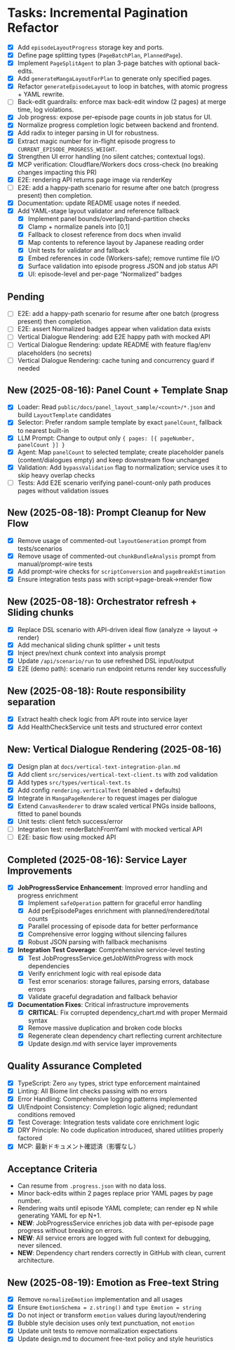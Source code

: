 # Tasks: Incremental Pagination Refactor

- [x] Add `episodeLayoutProgress` storage key and ports.
- [x] Define page splitting types (`PageBatchPlan`, `PlannedPage`).
- [x] Implement `PageSplitAgent` to plan 3-page batches with optional back-edits.
- [x] Add `generateMangaLayoutForPlan` to generate only specified pages.
- [x] Refactor `generateEpisodeLayout` to loop in batches, with atomic progress + YAML rewrite.
- [ ] Back-edit guardrails: enforce max back-edit window (2 pages) at merge time, log violations.
- [x] Job progress: expose per-episode page counts in job status for UI.
- [x] Normalize progress completion logic between backend and frontend.
- [x] Add radix to integer parsing in UI for robustness.
- [x] Extract magic number for in-flight episode progress to `CURRENT_EPISODE_PROGRESS_WEIGHT`.
- [x] Strengthen UI error handling (no silent catches; contextual logs).
- [x] MCP verification: Cloudflare/Workers docs cross-check (no breaking changes impacting this PR)
- [x] E2E: rendering API returns page image via renderKey
- [ ] E2E: add a happy-path scenario for resume after one batch (progress present) then completion.
- [x] Documentation: update README usage notes if needed.
- [x] Add YAML-stage layout validator and reference fallback
  - [x] Implement panel bounds/overlap/band-partition checks
  - [x] Clamp + normalize panels into [0,1]
  - [x] Fallback to closest reference from docs when invalid
  - [x] Map contents to reference layout by Japanese reading order
  - [x] Unit tests for validator and fallback
  - [x] Embed references in code (Workers-safe); remove runtime file I/O
  - [x] Surface validation into episode progress JSON and job status API
  - [x] UI: episode-level and per-page “Normalized” badges

## Pending

- [ ] E2E: add a happy-path scenario for resume after one batch (progress present) then completion.
- [ ] E2E: assert Normalized badges appear when validation data exists
- [ ] Vertical Dialogue Rendering: add E2E happy path with mocked API
- [ ] Vertical Dialogue Rendering: update README with feature flag/env placeholders (no secrets)
- [ ] Vertical Dialogue Rendering: cache tuning and concurrency guard if needed

## New (2025-08-16): Panel Count + Template Snap

- [x] Loader: Read `public/docs/panel_layout_sample/<count>/*.json` and build `LayoutTemplate` candidates
- [x] Selector: Prefer random sample template by exact `panelCount`, fallback to nearest built-in
- [x] LLM Prompt: Change to output only `{ pages: [{ pageNumber, panelCount }] }`
- [x] Agent: Map `panelCount` to selected template; create placeholder panels (content/dialogues empty) and keep downstream flow unchanged
- [x] Validation: Add `bypassValidation` flag to normalization; service uses it to skip heavy overlap checks
- [ ] Tests: Add E2E scenario verifying panel-count-only path produces pages without validation issues

## New (2025-08-18): Prompt Cleanup for New Flow

- [x] Remove usage of commented-out `layoutGeneration` prompt from tests/scenarios
- [x] Remove usage of commented-out `chunkBundleAnalysis` prompt from manual/prompt-wire tests
- [x] Add prompt-wire checks for `scriptConversion` and `pageBreakEstimation`
- [x] Ensure integration tests pass with script→page-break→render flow

## New (2025-08-18): Orchestrator refresh + Sliding chunks

- [x] Replace DSL scenario with API-driven ideal flow (analyze → layout → render)
- [x] Add mechanical sliding chunk splitter + unit tests
- [x] Inject prev/next chunk context into analysis prompt
- [x] Update `/api/scenario/run` to use refreshed DSL input/output
- [x] E2E (demo path): scenario run endpoint returns render key successfully

## New (2025-08-18): Route responsibility separation

- [x] Extract health check logic from API route into service layer
- [x] Add HealthCheckService unit tests and structured error context

## New: Vertical Dialogue Rendering (2025-08-16)

- [x] Design plan at `docs/vertical-text-integration-plan.md`
- [x] Add client `src/services/vertical-text-client.ts` with zod validation
- [x] Add types `src/types/vertical-text.ts`
- [x] Add config `rendering.verticalText` (enabled + defaults)
- [x] Integrate in `MangaPageRenderer` to request images per dialogue
- [x] Extend `CanvasRenderer` to draw scaled vertical PNGs inside balloons, fitted to panel bounds
- [x] Unit tests: client fetch success/error
- [ ] Integration test: renderBatchFromYaml with mocked vertical API
- [ ] E2E: basic flow using mocked API

## Completed (2025-08-16): Service Layer Improvements

- [x] **JobProgressService Enhancement**: Improved error handling and progress enrichment
  - [x] Implement `safeOperation` pattern for graceful error handling
  - [x] Add perEpisodePages enrichment with planned/rendered/total counts
  - [x] Parallel processing of episode data for better performance
  - [x] Comprehensive error logging without silencing failures
  - [x] Robust JSON parsing with fallback mechanisms

- [x] **Integration Test Coverage**: Comprehensive service-level testing
  - [x] Test JobProgressService.getJobWithProgress with mock dependencies
  - [x] Verify enrichment logic with real episode data
  - [x] Test error scenarios: storage failures, parsing errors, database errors
  - [x] Validate graceful degradation and fallback behavior

- [x] **Documentation Fixes**: Critical infrastructure improvements
  - [x] **CRITICAL**: Fix corrupted dependency_chart.md with proper Mermaid syntax
  - [x] Remove massive duplication and broken code blocks
  - [x] Regenerate clean dependency chart reflecting current architecture
  - [x] Update design.md with service layer improvements

## Quality Assurance Completed

- [x] TypeScript: Zero `any` types, strict type enforcement maintained
- [x] Linting: All Biome lint checks passing with no errors
- [x] Error Handling: Comprehensive logging patterns implemented
- [x] UI/Endpoint Consistency: Completion logic aligned; redundant conditions removed
- [x] Test Coverage: Integration tests validate core enrichment logic
- [x] DRY Principle: No code duplication introduced, shared utilities properly factored
- [x] MCP: 最新ドキュメント確認済（影響なし）

## Acceptance Criteria

- Can resume from `.progress.json` with no data loss.
- Minor back-edits within 2 pages replace prior YAML pages by page number.
- Rendering waits until episode YAML complete; can render ep N while generating YAML for ep N+1.
- **NEW**: JobProgressService enriches job data with per-episode page progress without breaking on errors.
- **NEW**: All service errors are logged with full context for debugging, never silenced.
- **NEW**: Dependency chart renders correctly in GitHub with clean, current architecture.

## New (2025-08-19): Emotion as Free-text String

- [x] Remove `normalizeEmotion` implementation and all usages
- [x] Ensure `EmotionSchema = z.string()` and `type Emotion = string`
- [x] Do not inject or transform `emotion` values during layout/rendering
- [x] Bubble style decision uses only text punctuation, not `emotion`
- [x] Update unit tests to remove normalization expectations
- [x] Update design.md to document free-text policy and style heuristics
